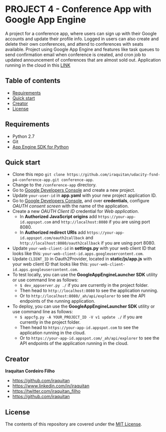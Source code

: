 # PROJECT 4 - Conference App with Google App Engine
A project for a conference app, where users can sign up with their Google accounts and update their profile info. Logged in users can also create and delete their own conferences, and attend to conferences with seats available. Project using Google App Engine and features like task queues to send confirmation email when conference is created, and cron job to updated announcement of conferences that are almost sold out. Application running in the cloud in this [LINK](https://udacity-scalable-app-1238.appspot.com/)

## Table of contents
* [Requirements](#requirements)
* [Quick start](#quick-start)
* [Creator](#creator)
* [License](#license)

## Requirements
* Python 2.7
* Git
* [App Engine SDK for Python](https://cloud.google.com/appengine/downloads/#Google_App_Engine_SDK_for_Python)

## Quick start
* Clone this repo `git clone https://github.com/iraquitan/udacity-fsnd-p4-conference-app.git conference-app`.
* Change to the `/conference-app` directory.
* Go to [Google Developers Console](https://console.developers.google.com/) and create a new project.
* Update `your-user-id` in **app.yaml** with your new project application ID.
* Go to [Google Developers Console](https://console.developers.google.com/), and over **credentials**, configure _OAUTH consent screen_ with the name of the application.
* Create a new _OAUTH Client ID_ credential for _Web application_.
    * In __Authorized JavaScript origins__ add `https://your-app-id.appspot.com` and `http://localhost:8080` if you are using port 8080.
    * In __Authorized redirect URIs__ add `https://your-app-id.appspot.com/oauth2callback` and `http://localhost:8080/oauth2callback` if you are using port 8080.
* Update `your-web-client-id` in **settings.py** with your web client ID that looks like this: `your-web-client-id.apps.googleusercontent.com`.	
* Update `CLIENT_ID` in Oauth2Provider, located in **static/js/app.js** with your web client ID that looks like this: `your-web-client-id.apps.googleusercontent.com`.
* To test locally, you can use the **GoogleAppEngineLauncher SDK** utility or use command line as follows:
    * `$ dev_appserver.py ./` if you are currently in the project folder.
    * Then head to `http://localhost:8080` to see the application running.
    * Or to `http://localhost:8080/_ah/api/explorer` to see the API endpoints of the running application.
* To deploy, you can use the **GoogleAppEngineLauncher SDK** utility or use command line as follows:
    * `$ appcfg.py -A YOUR_PROJECT_ID -V v1 update ./` if you are currently in the project folder.
    * Then head to `https://your-app-id.appspot.com` to see the application running in the cloud.
    * Or to `https://your-app-id.appspot.com/_ah/api/explorer` to see the API endpoints of the application running in the cloud.

## Creator
**Iraquitan Cordeiro Filho**
* <https://github.com/iraquitan>
* <https://www.linkedin.com/in/iraquitan>
* <https://twitter.com/iraquitan_filho>
* <https://github.com/iraquitan>

## License
The contents of this repository are covered under the [MIT License](LICENSE).